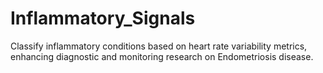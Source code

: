 # Inflammatory_Signals
Classify inflammatory conditions based on heart rate variability metrics, enhancing diagnostic and monitoring research on Endometriosis disease. 
